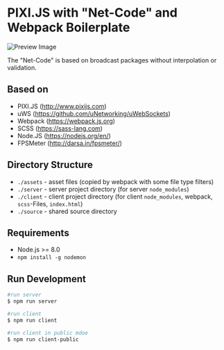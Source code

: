 # PIXI.JS with "Net-Code" and Webpack Boilerplate

![Preview Image](demo.gif "Preview")

The "Net-Code" is based on broadcast packages without interpolation or validation.

## Based on

* PIXI.JS (http://www.pixijs.com)
* uWS (https://github.com/uNetworking/uWebSockets)
* Webpack (https://webpack.js.org)
* SCSS (https://sass-lang.com)
* Node.JS (https://nodejs.org/en/)
* FPSMeter (http://darsa.in/fpsmeter/)

## Directory Structure

* `./assets` - asset files (copied by webpack with some file type filters)
* `./server` - server project directory (for server `node_modules`)
* `./client` - client project directory (for client `node_modules`, webpack, `scss`-Files, `index.html`)
* `./source` - shared source directory

## Requirements
* Node.js >= 8.0
* `npm install -g nodemon`

## Run Development

```bash
#run server
$ npm run server

#run client
$ npm run client

#run client in public mdoe
$ npm run client-public
```
